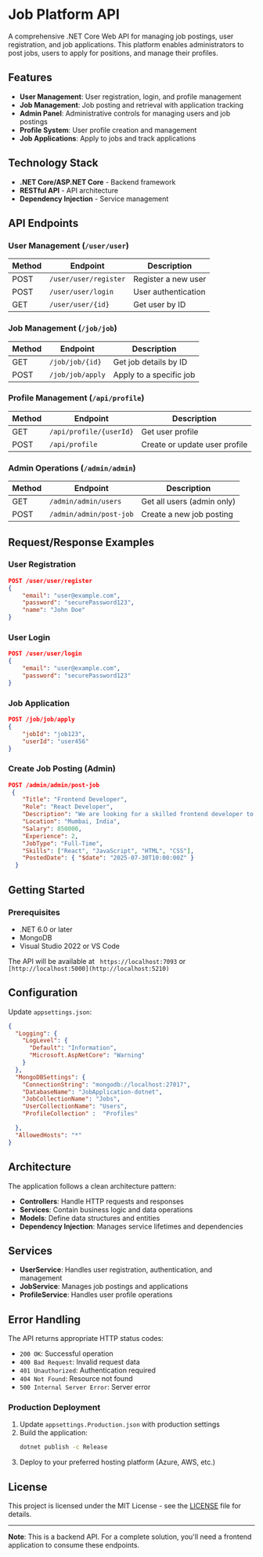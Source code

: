 # Job Platform API

A comprehensive .NET Core Web API for managing job postings, user registration, and job applications. This platform enables administrators to post jobs, users to apply for positions, and manage their profiles.

## Features

- **User Management**: User registration, login, and profile management
- **Job Management**: Job posting and retrieval with application tracking
- **Admin Panel**: Administrative controls for managing users and job postings
- **Profile System**: User profile creation and management
- **Job Applications**: Apply to jobs and track applications

## Technology Stack

- **.NET Core/ASP.NET Core** - Backend framework
- **RESTful API** - API architecture
- **Dependency Injection** - Service management


## API Endpoints

### User Management (`/user/user`)

| Method | Endpoint | Description |
|--------|----------|-------------|
| POST | `/user/user/register` | Register a new user |
| POST | `/user/user/login` | User authentication |
| GET | `/user/user/{id}` | Get user by ID |

### Job Management (`/job/job`)

| Method | Endpoint | Description |
|--------|----------|-------------|
| GET | `/job/job/{id}` | Get job details by ID |
| POST | `/job/job/apply` | Apply to a specific job |

### Profile Management (`/api/profile`)

| Method | Endpoint | Description |
|--------|----------|-------------|
| GET | `/api/profile/{userId}` | Get user profile |
| POST | `/api/profile` | Create or update user profile |

### Admin Operations (`/admin/admin`)

| Method | Endpoint | Description |
|--------|----------|-------------|
| GET | `/admin/admin/users` | Get all users (admin only) |
| POST | `/admin/admin/post-job` | Create a new job posting |

## Request/Response Examples

### User Registration
```json
POST /user/user/register
{
    "email": "user@example.com",
    "password": "securePassword123",
    "name": "John Doe"
}
```

### User Login
```json
POST /user/user/login
{
    "email": "user@example.com",
    "password": "securePassword123"
}
```

### Job Application
```json
POST /job/job/apply
{
    "jobId": "job123",
    "userId": "user456"
}
```

### Create Job Posting (Admin)
```json
POST /admin/admin/post-job
 {
    "Title": "Frontend Developer",
    "Role": "React Developer",
    "Description": "We are looking for a skilled frontend developer to join our team.",
    "Location": "Mumbai, India",
    "Salary": 850000,
    "Experience": 2,
    "JobType": "Full-Time",
    "Skills": ["React", "JavaScript", "HTML", "CSS"],
    "PostedDate": { "$date": "2025-07-30T10:00:00Z" }
  }
```

## Getting Started

### Prerequisites

- .NET 6.0 or later
- MongoDB
- Visual Studio 2022 or VS Code


The API will be available at ` https://localhost:7093` or `[http://localhost:5000](http://localhost:5210)`

## Configuration

Update `appsettings.json`:

```json
{
  "Logging": {
    "LogLevel": {
      "Default": "Information",
      "Microsoft.AspNetCore": "Warning"
    }
  },
  "MongoDBSettings": {
    "ConnectionString": "mongodb://localhost:27017",
    "DatabaseName": "JobApplication-dotnet",
    "JobCollectionName": "Jobs",
    "UserCollectionName": "Users",
    "ProfileCollection" :  "Profiles"

  },
  "AllowedHosts": "*"
}

```

## Architecture

The application follows a clean architecture pattern:

- **Controllers**: Handle HTTP requests and responses
- **Services**: Contain business logic and data operations
- **Models**: Define data structures and entities
- **Dependency Injection**: Manages service lifetimes and dependencies

## Services

- **UserService**: Handles user registration, authentication, and management
- **JobService**: Manages job postings and applications
- **ProfileService**: Handles user profile operations

## Error Handling

The API returns appropriate HTTP status codes:

- `200 OK`: Successful operation
- `400 Bad Request`: Invalid request data
- `401 Unauthorized`: Authentication required
- `404 Not Found`: Resource not found
- `500 Internal Server Error`: Server error

### Production Deployment

1. Update `appsettings.Production.json` with production settings
2. Build the application:
   ```bash
   dotnet publish -c Release
   ```
3. Deploy to your preferred hosting platform (Azure, AWS, etc.)

## License

This project is licensed under the MIT License - see the [LICENSE](LICENSE) file for details.



---

**Note**: This is a backend API. For a complete solution, you'll need a frontend application to consume these endpoints.
